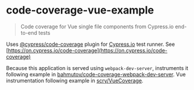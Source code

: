 # code-coverage-vue-example
> Code coverage for Vue single file components from Cypress.io end-to-end tests

Uses [@cypress/code-coverage](https://github.com/cypress-io/code-coverage) plugin for [Cypress.io](https://www.cypress.io) test runner. See [https://on.cypress.io/code-coverage](https://on.cypress.io/code-coverage)

Because this application is served using `webpack-dev-server`, instruments it following example in [bahmutov/code-coverage-webpack-dev-server](https://github.com/bahmutov/code-coverage-webpack-dev-server). Vue instrumentation following example in [scry/VueCoverage](https://github.com/scry/VueCoverage).
